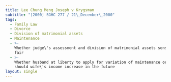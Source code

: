 ```yaml
---
title: Lee Chung Meng Joseph v Krygsman
subtitle: "[2000] SGHC 277 / 21\_December\_2000"
tags:
  - Family Law
  - Divorce
  - Division of matrimonial assets
  - Maintenance
  - >-
    Whether judge\'s assessment and division of matrimonial assets sensible and
    fair
  - >-
    Whether husband at liberty to apply for variation of maintenance order
    should wife\'s income increase in the future
layout: single
---
```


